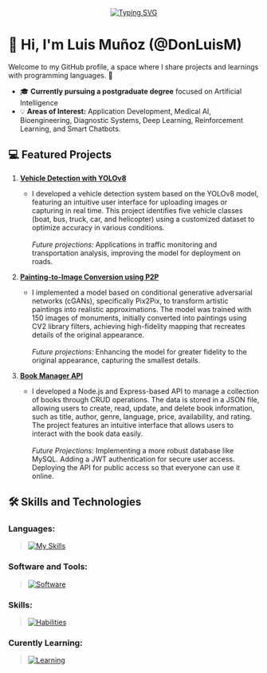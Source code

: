 <div align="center">
  <a href="https://git.io/typing-svg">
    <img src="https://readme-typing-svg.demolab.com?font=Fira+Code&pause=1000&center=true&vCenter=true&width=435&lines=Welcome+to+my+GitHub+profile!;AI+Models+Enthusiast;Passionate+about+Machine+Learning;Full-Stack+Web+Developer" alt="Typing SVG" />
  </a>
</div>

# 👋 Hi, I'm Luis Muñoz (@DonLuisM)  
Welcome to my GitHub profile, a space where I share projects and learnings with programming languages. 🚀  

- 🎓 **Currently pursuing a postgraduate degree** focused on Artificial Intelligence
- 💡 **Areas of Interest:** Application Development, Medical AI, Bioengineering, Diagnostic Systems, Deep Learning, Reinforcement Learning, and Smart Chatbots.   

<!-- Añadir los repositorios que me faltan -->
## 💻 Featured Projects  
1. [**Vehicle Detection with YOLOv8**](https://github.com/DonLuisM/Vehicles_detection_YOLO.git)  
   - I developed a vehicle detection system based on the YOLOv8 model, featuring an intuitive user interface for uploading images or capturing in real time. This project identifies five vehicle classes (boat, bus, truck, car, and helicopter) using a customized dataset to optimize accuracy in various conditions. <br><br><em>Future projections:</em> Applications in traffic monitoring and transportation analysis, improving the model for deployment on roads.  

2. [**Painting-to-Image Conversion using P2P**](https://github.com/DonLuisM/Pix2Pix.git)  
   - I implemented a model based on conditional generative adversarial networks (cGANs), specifically Pix2Pix, to transform artistic paintings into realistic approximations. The model was trained with 150 images of monuments, initially converted into paintings using CV2 library filters, achieving high-fidelity mapping that recreates details of the original appearance. <br><br><em>Future projections:</em> Enhancing the model for greater fidelity to the original appearance, capturing the smallest details.
  
3. [**Book Manager API**](https://github.com/DonLuisM/BookManager.git)
   - I developed a Node.js and Express-based API to manage a collection of books through CRUD operations. The data is stored in a JSON file, allowing users to create, read, update, and delete book information, such as title, author, genre, language, price, availability, and rating. The project features an intuitive interface that allows users to interact with the book data easily. <br><br><em>Future Projections:</em> Implementing a more robust database like MySQL. Adding a JWT authentication for secure user access. Deploying the API for public access so that everyone can use it online.


## 🛠️ Skills and Technologies
### Languages:
> [![My Skills](https://skillicons.dev/icons?i=py,js,html,css,arduino,flask)](https://skillicons.dev)

### Software and Tools:
> [![Software](https://skillicons.dev/icons?i=anaconda,tensorflow,sklearn,opencv,nodejs,react,tailwind,vscode)](https://skillicons.dev)

### Skills:
> [![Habilities](https://skillicons.dev/icons?i=git,github)](https://skillicons.dev)

### Curently Learning:
> [![Learning](https://skillicons.dev/icons?i=docker,mysql,threejs,linux,ubuntu,azure)](https://skillicons.dev)

<!-- 
## 📫 Contáctame  
- ✉️ **Email:** lfmb03@outlook.com  
- 🌐 **Portafolio:** [donluism.dev](https://tu-portafolio.com)  
- 💼 **LinkedIn:** [Luis Mejía](https://www.linkedin.com/in/tu-perfil/)  
-->



